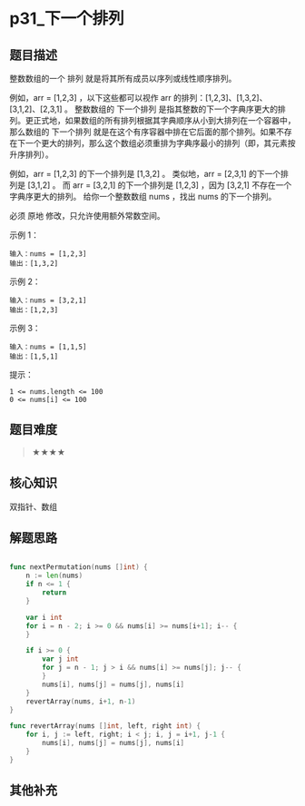 # p31_下一个排列
## 题目描述
整数数组的一个 排列  就是将其所有成员以序列或线性顺序排列。

例如，arr = [1,2,3] ，以下这些都可以视作 arr 的排列：[1,2,3]、[1,3,2]、[3,1,2]、[2,3,1] 。
整数数组的 下一个排列 是指其整数的下一个字典序更大的排列。更正式地，如果数组的所有排列根据其字典顺序从小到大排列在一个容器中，那么数组的 下一个排列 就是在这个有序容器中排在它后面的那个排列。如果不存在下一个更大的排列，那么这个数组必须重排为字典序最小的排列（即，其元素按升序排列）。

例如，arr = [1,2,3] 的下一个排列是 [1,3,2] 。
类似地，arr = [2,3,1] 的下一个排列是 [3,1,2] 。
而 arr = [3,2,1] 的下一个排列是 [1,2,3] ，因为 [3,2,1] 不存在一个字典序更大的排列。
给你一个整数数组 nums ，找出 nums 的下一个排列。

必须 原地 修改，只允许使用额外常数空间。

示例 1：
```
输入：nums = [1,2,3]
输出：[1,3,2]
```
示例 2：
```
输入：nums = [3,2,1]
输出：[1,2,3]
```
示例 3：
```
输入：nums = [1,1,5]
输出：[1,5,1]
 ```

提示：
```
1 <= nums.length <= 100
0 <= nums[i] <= 100
```
## 题目难度
> ★★★★
## 核心知识
双指针、数组

## 解题思路

```go

func nextPermutation(nums []int) {
	n := len(nums)
	if n <= 1 {
		return
	}

	var i int
	for i = n - 2; i >= 0 && nums[i] >= nums[i+1]; i-- {
	}

	if i >= 0 {
		var j int
		for j = n - 1; j > i && nums[i] >= nums[j]; j-- {
		}
		nums[i], nums[j] = nums[j], nums[i]
	}
	revertArray(nums, i+1, n-1)
}

func revertArray(nums []int, left, right int) {
	for i, j := left, right; i < j; i, j = i+1, j-1 {
		nums[i], nums[j] = nums[j], nums[i]
	}
}


```

## 其他补充
